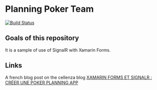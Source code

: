 # Planning Poker Team

[![Build Status](https://dev.azure.com/neobd/Planning%20Poker/_apis/build/status/swoog.planning-poker?branchName=master)](https://dev.azure.com/neobd/Planning%20Poker/_build/latest?definitionId=45?branchName=master)

## Goals of this repository

It is a sample of use of SignalR with Xamarin Forms. 


## Links

A french blog post on the cellenza blog [XAMARIN FORMS ET SIGNALR : CRÉER UNE POKER PLANNING APP](https://blog.cellenza.com/mobilite/xamarin-forms-et-signalr-creer-une-poker-planning-app/)
